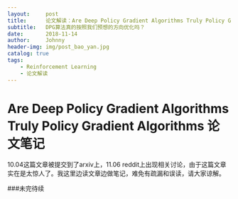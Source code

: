 ```yaml
---
layout:     post
title:      论文解读：Are Deep Policy Gradient Algorithms Truly Policy Gradient Algorithms?
subtitle:   DPG算法真的按照我们预想的方向优化吗？
date:       2018-11-14
author:     Johnny
header-img: img/post_bao_yan.jpg
catalog: true
tags:
    - Reinforcement Learning
    - 论文解读
---
```


##

# Are Deep Policy Gradient Algorithms Truly Policy Gradient Algorithms 论文笔记

10.04这篇文章被提交到了arxiv上，11.06 reddit上出现相关讨论，由于这篇文章实在是太惊人了。我这里边读文章边做笔记，难免有疏漏和误读，请大家谅解。

###未完待续
